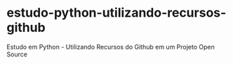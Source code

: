 # estudo-python-utilizando-recursos-github
Estudo em Python - Utilizando Recursos do Github em um Projeto Open Source
